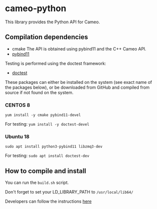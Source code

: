 # cameo-python

This library provides the Python API for Cameo.

 
## Compilation dependencies
   - cmake
The API is obtained using pybind11 and the C++ Cameo API.
   - [pybind11](https://github.com/pybind/pybind11)

Testing is performed using the doctest framework:
   - [doctest](https://github.com/onqtam/doctest)
   
These packages can either be installed on the system (see exact name of the packages below), or be downloaded from GitHub and compiled from source if not found on the system.

### CENTOS 8
```yum install -y cmake pybind11-devel```

For testing:
```yum install -y doctest-devel```

### Ubuntu 18
```sudo apt install python3-pybind11 libzmq3-dev```

For testing:
```sudo apt install doctest-dev```

## How to compile and install
You can run the `build.sh` script.

Don't forget to set your LD_LIBRARY_PATH to `/usr/local/lib64/`

Developers can follow the instructions [here](doc/DEVEL.md)
